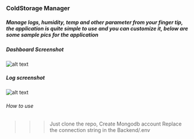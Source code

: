 ### ColdStorage Manager

##### Manage logs, humidity, temp and other parameter from your finger tip, the application is quite simple to use and you can customize it, below are some sample pics for the application

##### Dashboard Screenshot
![alt text](https://github.com/yosiaLukumai/Cold_storage/master/demo/dash.jpg?raw=true)

##### Log screenshot
![alt text](https://github.com/yosiaLukumai/Cold_storage/master/demo/log.jpg?raw=true)


###### How to use
>>> Just clone the repo,
>>> Create Mongodb account 
>>> Replace the connection string in the Backend/.env